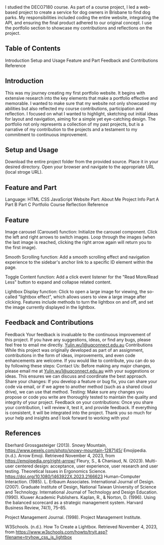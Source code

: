 I studied the DECO7180 course. As part of a course project, I led a web-based project to create a service for dog owners in Brisbane to find dog parks. My responsibilities included coding the entire website, integrating the API, and ensuring the final product adhered to our original concept. I use the portfolio section to showcase my contributions and reflections on the project.

## Table of Contents
Introduction
Setup and Usage
Feature and Part
Feedback and Contributions
Reference

## Introduction
This was my journey creating my first portfolio website. It begins with extensive research into the key elements that make a portfolio effective and memorable. I wanted to make sure that my website not only showcased my abilities but also reflected my course contributions, participation and reflection. I focused on what I wanted to highlight, sketching out initial ideas for layout and navigation, aiming for a simple yet eye-catching design. The portfolio not only represents a collection of my past projects, but is a narrative of my contribution to the projects and a testament to my commitment to continuous improvement.

## Setup and Usage
Download the entire project folder from the provided source.
Place it in your desired directory.
Open your browser and navigate to the appropriate URL (local stroge URL).

## Feature and Part
Language: HTML CSS JavaScript
Website Part:
About Me
Project Info
Part A
Part B
Part C
Portfolio
Course Reflection
Reference

## Feature
Image carousel (Carousel) function:
Initialize the carousel component.
Click the left and right arrows to switch images.
Loop through the images (when the last image is reached, clicking the right arrow again will return you to the first image).

Smooth Scrolling function:
Add a smooth scrolling effect and navigation experience to the sidebar's anchor link to a specific ID element within the page.

Toggle Content function:
Add a click event listener for the "Read More/Read Less" button to expand and collapse related content.

Lightbox Display function:
Click to open a large image for viewing, the so-called "lightbox effect", which allows users to view a large image after clicking.
Features include methods to turn the lightbox on and off, and set the image currently displayed in the lightbox.


## Feedback and Contributions
Feedback
Your feedback is invaluable to the continuous improvement of this project. If you have any suggestions, ideas, or find any bugs, please feel free to email me directly.
Yulin.wu1@uqconnect.edu.au
Contributions
While this project was originally developed as part of an assignment, contributions in the form of ideas, improvements, and even code enhancements are welcome. If you would like to contribute, you can do so by following these steps:
Contact Us: Before making any major changes, please email me at Yulin.wu1@uqconnect.edu.au with your suggestions or ideas. This ensures we can discuss and coordinate the best approach.
Share your changes: If you develop a feature or bug fix, you can share your code via email, or if we agree to another method (such as a shared cloud drive), we can use that method.
Testing: Make sure any changes you propose or code you write are thoroughly tested to maintain the quality and integrity of your project.
Feedback on your contributions: Once you share your contribution, I will review it, test it, and provide feedback. If everything is consistent, it will be integrated into the project.
Thank you so much for your help and insights and I look forward to working with you!


## References
Eberhard Grossgasteiger (2013). Snowy Mountain, https://www.pexels.com/photo/snowy-mountain-1287145/
Emojipedia. (n.d.). Arrow Emoji. Retrieved November 4, 2023, from https://emojipedia.org/right-arrow/
Fleury, S., & Chaniaud, N. (2023). Multi-user centered design: acceptance, user experience, user research and user testing. Theoretical Issues in Ergonomics Science. https://doi.org/10.1080/1463922X.2023.2166623
Human-Computer Interaction. (1985). L. Erlbaum Associates.
International Journal of Design. (2007). Graduate Institute of Design, National Taiwan University of Science and Technology.
International Journal of Technology and Design Education. (1990). Kluwer Academic Publishers.
Kaplan, R., & Norton, D. (1996). Using the balanced scorecard as a strategic management system. Harvard Business Review, 74(1), 75–85.

Project Management Journal. (1998). Project Management Institute.

W3Schools. (n.d.). How To Create a Lightbox. Retrieved November 4, 2023, from https://www.w3schools.com/howto/tryit.asp?filename=tryhow_css_js_lightbox
